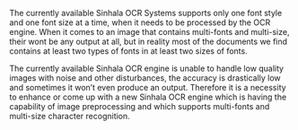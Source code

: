 The currently available Sinhala OCR Systems supports only one font style and one font size at a time, when it needs to be processed by the OCR engine. When it comes to an image that contains multi-fonts and multi-size, their wont be any output at all, but in reality most of the documents we find contains at least two types of fonts in at least two sizes of fonts.

The currently available Sinhala OCR engine is unable to handle low quality images with noise and other disturbances, the accuracy is drastically low and sometimes it won’t even produce an output. Therefore it is a necessity to enhance or come up with a new Sinhala OCR engine which is having the capability of image preprocessing and which supports multi-fonts and multi-size character recognition.